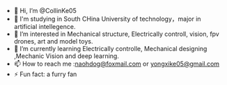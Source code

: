 - 👋 Hi, I’m @CollinKe05
- 📕 I'm studying in South CHina University of technology，major in artificial intellegence.
- 👀 I’m interested in Mechanical structure, Electrically controll, vision, fpv drones, art and model toys.
- 🌱 I’m currently learning Electrically controlle, Mechanical designing ,Mechanic Vision and deep learning.
- 📫 How to reach me :naohdog@foxmail.com or yongxike05@gmail.com
- ⚡ Fun fact: a furry fan

<!---
CollinKe05/CollinKe05 is a ✨ special ✨ repository because its `README.md` (this file) appears on your GitHub profile.
You can click the Preview link to take a look at your changes.
--->
